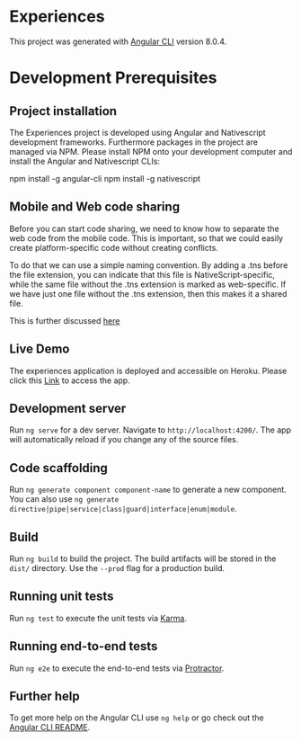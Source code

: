 # Experiences

This project was generated with [Angular CLI](https://github.com/angular/angular-cli) version 8.0.4.

# Development Prerequisites

## Project installation

The Experiences project is developed using Angular and Nativescript development frameworks. Furthermore packages in the project are managed via NPM. Please install NPM onto your development computer and install the Angular and Nativescript CLIs:

npm install -g angular-cli
npm install -g nativescript

## Mobile and Web code sharing

Before you can start code sharing, we need to know how to separate the web code from the mobile code. This is important, so that we could easily create platform-specific code without creating conflicts.

To do that we can use a simple naming convention. By adding a .tns before the file extension, you can indicate that this file is NativeScript-specific, while the same file without the .tns extension is marked as web-specific. If we have just one file without the .tns extension, then this makes it a shared file.


This is further discussed [here](https://blog.angular.io/apps-that-work-natively-on-the-web-and-mobile-9b26852495e7)

## Live Demo

The experiences application is deployed and accessible on Heroku. Please click this [Link](https://fjautisticaexperiences.herokuapp.com/) to access the app.

## Development server

Run `ng serve` for a dev server. Navigate to `http://localhost:4200/`. The app will automatically reload if you change any of the source files.

## Code scaffolding

Run `ng generate component component-name` to generate a new component. You can also use `ng generate directive|pipe|service|class|guard|interface|enum|module`.

## Build

Run `ng build` to build the project. The build artifacts will be stored in the `dist/` directory. Use the `--prod` flag for a production build.

## Running unit tests

Run `ng test` to execute the unit tests via [Karma](https://karma-runner.github.io).

## Running end-to-end tests

Run `ng e2e` to execute the end-to-end tests via [Protractor](http://www.protractortest.org/).

## Further help

To get more help on the Angular CLI use `ng help` or go check out the [Angular CLI README](https://github.com/angular/angular-cli/blob/master/README.md).

